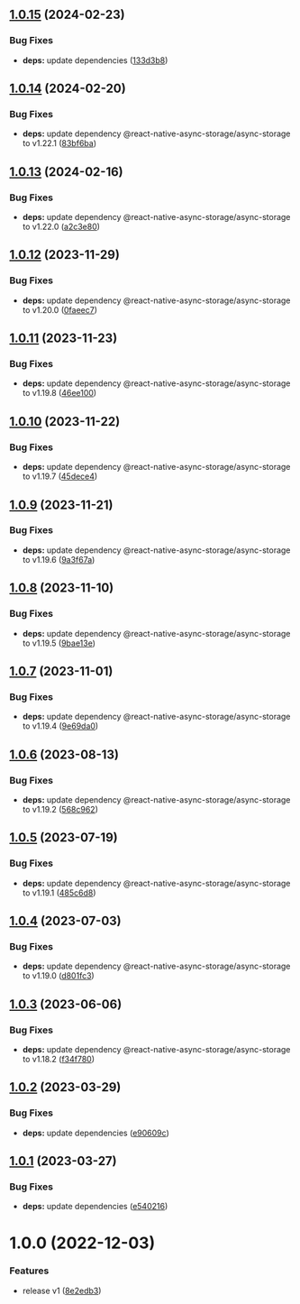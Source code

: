 ## [1.0.15](https://github.com/maxgfr/huge-async-storage/compare/v1.0.14...v1.0.15) (2024-02-23)


### Bug Fixes

* **deps:** update dependencies ([133d3b8](https://github.com/maxgfr/huge-async-storage/commit/133d3b8f0430d62e80a8b81206193a96bf09ceb0))

## [1.0.14](https://github.com/maxgfr/huge-async-storage/compare/v1.0.13...v1.0.14) (2024-02-20)


### Bug Fixes

* **deps:** update dependency @react-native-async-storage/async-storage to v1.22.1 ([83bf6ba](https://github.com/maxgfr/huge-async-storage/commit/83bf6bad0d96eda9cd85922cfe8aadf27877099e))

## [1.0.13](https://github.com/maxgfr/huge-async-storage/compare/v1.0.12...v1.0.13) (2024-02-16)


### Bug Fixes

* **deps:** update dependency @react-native-async-storage/async-storage to v1.22.0 ([a2c3e80](https://github.com/maxgfr/huge-async-storage/commit/a2c3e80b983bcf86fd46a1199cc0dd2f06945fba))

## [1.0.12](https://github.com/maxgfr/huge-async-storage/compare/v1.0.11...v1.0.12) (2023-11-29)


### Bug Fixes

* **deps:** update dependency @react-native-async-storage/async-storage to v1.20.0 ([0faeec7](https://github.com/maxgfr/huge-async-storage/commit/0faeec73db942eaa79e12d0b719fc2ac158b0068))

## [1.0.11](https://github.com/maxgfr/huge-async-storage/compare/v1.0.10...v1.0.11) (2023-11-23)


### Bug Fixes

* **deps:** update dependency @react-native-async-storage/async-storage to v1.19.8 ([46ee100](https://github.com/maxgfr/huge-async-storage/commit/46ee1005ad57c6d2d9c0132b4a3400fd45544b84))

## [1.0.10](https://github.com/maxgfr/huge-async-storage/compare/v1.0.9...v1.0.10) (2023-11-22)


### Bug Fixes

* **deps:** update dependency @react-native-async-storage/async-storage to v1.19.7 ([45dece4](https://github.com/maxgfr/huge-async-storage/commit/45dece49115cab0ac8f80775b80889077cfe5da7))

## [1.0.9](https://github.com/maxgfr/huge-async-storage/compare/v1.0.8...v1.0.9) (2023-11-21)


### Bug Fixes

* **deps:** update dependency @react-native-async-storage/async-storage to v1.19.6 ([9a3f67a](https://github.com/maxgfr/huge-async-storage/commit/9a3f67a9c2098ccf12f86773bd872981fc593f56))

## [1.0.8](https://github.com/maxgfr/huge-async-storage/compare/v1.0.7...v1.0.8) (2023-11-10)


### Bug Fixes

* **deps:** update dependency @react-native-async-storage/async-storage to v1.19.5 ([9bae13e](https://github.com/maxgfr/huge-async-storage/commit/9bae13e96bd71154bf9c2b3ccd5bafa8581ba8e4))

## [1.0.7](https://github.com/maxgfr/huge-async-storage/compare/v1.0.6...v1.0.7) (2023-11-01)


### Bug Fixes

* **deps:** update dependency @react-native-async-storage/async-storage to v1.19.4 ([9e69da0](https://github.com/maxgfr/huge-async-storage/commit/9e69da067c17ebcc7ab82323e4ed984865a5bc5b))

## [1.0.6](https://github.com/maxgfr/huge-async-storage/compare/v1.0.5...v1.0.6) (2023-08-13)


### Bug Fixes

* **deps:** update dependency @react-native-async-storage/async-storage to v1.19.2 ([568c962](https://github.com/maxgfr/huge-async-storage/commit/568c962acd33556f3a15304ceb3ceb4f233a93c9))

## [1.0.5](https://github.com/maxgfr/huge-async-storage/compare/v1.0.4...v1.0.5) (2023-07-19)


### Bug Fixes

* **deps:** update dependency @react-native-async-storage/async-storage to v1.19.1 ([485c6d8](https://github.com/maxgfr/huge-async-storage/commit/485c6d841e3386a47421004ae98e2818a8ae8d77))

## [1.0.4](https://github.com/maxgfr/huge-async-storage/compare/v1.0.3...v1.0.4) (2023-07-03)


### Bug Fixes

* **deps:** update dependency @react-native-async-storage/async-storage to v1.19.0 ([d801fc3](https://github.com/maxgfr/huge-async-storage/commit/d801fc317ab746850a418fc929a0f606cf3844fa))

## [1.0.3](https://github.com/maxgfr/huge-async-storage/compare/v1.0.2...v1.0.3) (2023-06-06)


### Bug Fixes

* **deps:** update dependency @react-native-async-storage/async-storage to v1.18.2 ([f34f780](https://github.com/maxgfr/huge-async-storage/commit/f34f780012a0bbd3885b00807dba9f307fa2cb1e))

## [1.0.2](https://github.com/maxgfr/huge-async-storage/compare/v1.0.1...v1.0.2) (2023-03-29)


### Bug Fixes

* **deps:** update dependencies ([e90609c](https://github.com/maxgfr/huge-async-storage/commit/e90609c43957e945eb52aaeca2ba09ee33dfc9d9))

## [1.0.1](https://github.com/maxgfr/huge-async-storage/compare/v1.0.0...v1.0.1) (2023-03-27)


### Bug Fixes

* **deps:** update dependencies ([e540216](https://github.com/maxgfr/huge-async-storage/commit/e54021618abaec372adbf4a94ed89f3c338f82d1))

# 1.0.0 (2022-12-03)


### Features

* release v1 ([8e2edb3](https://github.com/maxgfr/huge-async-storage/commit/8e2edb3bec249e678c2336baf0a1267844d60763))
